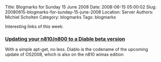 Title: Blogmarks for Sunday 15 June 2008
Date: 2008-06-15 05:00:02
Slug: 20080615-blogmarks-for-sunday-15-june-2008
Location: Server
Authors: Michiel Scholten
Category: blogmarks
Tags: blogmarks

<p>Interesting links of this week:</p>
<h3><a href="http://mariusv.wordpress.com/2008/05/07/a-pleasant-surprise/">Updating your n810/n800 to a Diable beta version</a></h3>
<p>With a simple apt-get, no less. Diablo is the codename of the upcoming update of OS2008, which is also on the n810 wimax edition</p>

